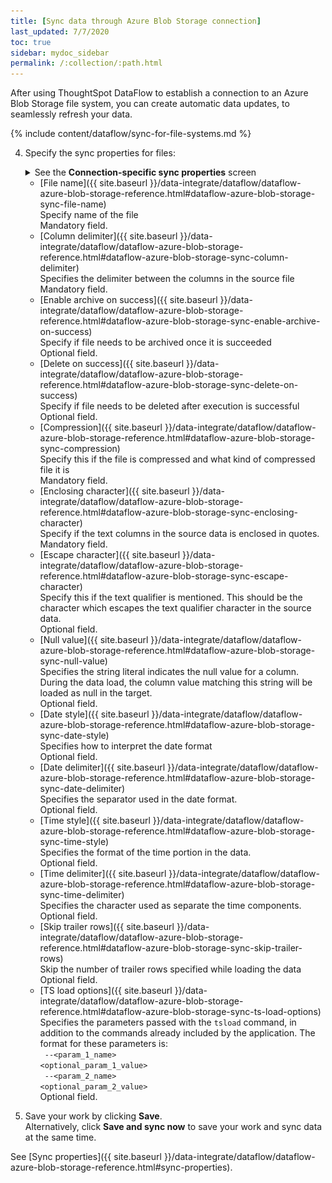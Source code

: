 ```yaml
---
title: [Sync data through Azure Blob Storage connection]
last_updated: 7/7/2020
toc: true
sidebar: mydoc_sidebar
permalink: /:collection/:path.html
---
```

After using ThoughtSpot DataFlow to establish a connection to an Azure Blob Storage file system, you can create automatic data updates, to seamlessly refresh your data.

{% include content/dataflow/sync-for-file-systems.md %}

4. Specify the sync properties for files:

   <details>
     <summary>See the <strong>Connection-specific sync properties</strong> screen</summary>
     <p><img src="../../images/dataflow-set-sync-properties-draft.png" alt="Enter sync details" /></p></details>

     * [File name]({{ site.baseurl }}/data-integrate/dataflow/dataflow-azure-blob-storage-reference.html#dataflow-azure-blob-storage-sync-file-name)<br/>Specify name of the file<br/>Mandatory field.
     * [Column delimiter]({{ site.baseurl }}/data-integrate/dataflow/dataflow-azure-blob-storage-reference.html#dataflow-azure-blob-storage-sync-column-delimiter)<br/>Specifies the delimiter between the columns in the source file<br/>Mandatory field.
     * [Enable archive on success]({{ site.baseurl }}/data-integrate/dataflow/dataflow-azure-blob-storage-reference.html#dataflow-azure-blob-storage-sync-enable-archive-on-success)<br/>Specify if file needs to be archived once it is succeeded<br/>Optional field.
     * [Delete on success]({{ site.baseurl }}/data-integrate/dataflow/dataflow-azure-blob-storage-reference.html#dataflow-azure-blob-storage-sync-delete-on-success)<br/>Specify if file needs to be deleted after execution is successful<br/>Optional field.
     * [Compression]({{ site.baseurl }}/data-integrate/dataflow/dataflow-azure-blob-storage-reference.html#dataflow-azure-blob-storage-sync-compression)<br/>Specify this if the file is compressed and what kind of compressed file it is<br/>Mandatory field.
     * [Enclosing character]({{ site.baseurl }}/data-integrate/dataflow/dataflow-azure-blob-storage-reference.html#dataflow-azure-blob-storage-sync-enclosing-character)<br/>Specify if the text columns in the source data is enclosed in quotes.<br/>Mandatory field.
     * [Escape character]({{ site.baseurl }}/data-integrate/dataflow/dataflow-azure-blob-storage-reference.html#dataflow-azure-blob-storage-sync-escape-character)<br/>Specify this if the text qualifier is mentioned. This should be the character which escapes the text qualifier character in the source data.<br/>Optional field.
     * [Null value]({{ site.baseurl }}/data-integrate/dataflow/dataflow-azure-blob-storage-reference.html#dataflow-azure-blob-storage-sync-null-value)<br/>Specifies the string literal indicates the null value for a column. During the data load, the column value matching this string will be loaded as null in the target.<br/>Optional field.
     * [Date style]({{ site.baseurl }}/data-integrate/dataflow/dataflow-azure-blob-storage-reference.html#dataflow-azure-blob-storage-sync-date-style)<br/>Specifies how to interpret the date format<br/>Optional field.
     * [Date delimiter]({{ site.baseurl }}/data-integrate/dataflow/dataflow-azure-blob-storage-reference.html#dataflow-azure-blob-storage-sync-date-delimiter)<br/>Specifies the separator used in the date format.<br/>Optional field.
     * [Time style]({{ site.baseurl }}/data-integrate/dataflow/dataflow-azure-blob-storage-reference.html#dataflow-azure-blob-storage-sync-time-style)<br/>Specifies the format of the time portion in the data.<br/>Optional field.
     * [Time delimiter]({{ site.baseurl }}/data-integrate/dataflow/dataflow-azure-blob-storage-reference.html#dataflow-azure-blob-storage-sync-time-delimiter)<br/>Specifies the character used as separate the time components.<br/>Optional field.
     * [Skip trailer rows]({{ site.baseurl }}/data-integrate/dataflow/dataflow-azure-blob-storage-reference.html#dataflow-azure-blob-storage-sync-skip-trailer-rows)<br/>Skip the number of trailer rows specified while loading the data<br/>Optional field.
     * [TS load options]({{ site.baseurl }}/data-integrate/dataflow/dataflow-azure-blob-storage-reference.html#dataflow-azure-blob-storage-sync-ts-load-options)<br/>Specifies the parameters passed with the <code>tsload</code> command, in addition to the commands already included by the application. The format for these parameters is:<br/><code> --&lt;param_1_name&gt; &lt;optional_param_1_value&gt;</code><br/><code> --&lt;param_2_name&gt; &lt;optional_param_2_value&gt;</code><br/>Optional field.

5. Save your work by clicking **Save**.<br/>Alternatively, click **Save and sync now** to save your work and sync data at the same time.


See [Sync properties]({{ site.baseurl }}/data-integrate/dataflow/dataflow-azure-blob-storage-reference.html#sync-properties).
